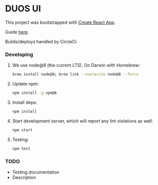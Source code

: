 # DUOS UI
This project was bootstrapped with [Create React App](https://github.com/facebookincubator/create-react-app).

Guide [here](https://github.com/facebookincubator/create-react-app/blob/master/packages/react-scripts/template/README.md).

Builds/deploys handled by CircleCI.

### Developing

1. We use node@8 (the current LTS). On Darwin with Homebrew:

    ```sh
    brew install node@8; brew link --overwrite node@8 --force
    ```
2. Update npm:

    ```sh
    npm install -g npm@6
    ```
3. Install deps:

    ```sh
    npm install
    ```
4. Start development server, which will report any lint violations as well:

    ```sh
    npm start
    ```
5. Testing:
    
    ```sh
    npm test
    ```
    
### TODO

- Testing documentation
- Description    
